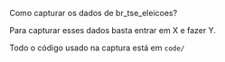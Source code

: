Como capturar os dados de br_tse_eleicoes?

Para capturar esses dados basta entrar em X e fazer Y.

Todo o código usado na captura está em `code/`